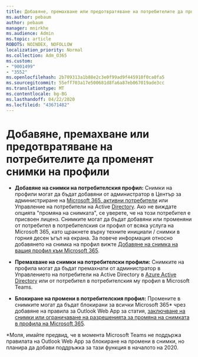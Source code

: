 ```yaml
---
title: Добавяне, премахване или предотвратяване на потребителите да променят снимки на профили
ms.author: pebaum
author: pebaum
manager: mnirkhe
ms.audience: Admin
ms.topic: article
ROBOTS: NOINDEX, NOFOLLOW
localization_priority: Normal
ms.collection: Adm_O365
ms.custom:
- "9001499"
- "3552"
ms.openlocfilehash: 2b709313a1b88e2c3e0f99ad9f445910f0ca0fa5
ms.sourcegitcommit: 55eff703a17e500681d8fa6a87eb067019ade3cc
ms.translationtype: MT
ms.contentlocale: bg-BG
ms.lasthandoff: 04/22/2020
ms.locfileid: "43671482"
---
```

# <a name="add-remove-or-prevent-users-from-changing-profile-photos"></a>Добавяне, премахване или предотвратяване на потребителите да променят снимки на профили

- **Добавяне на снимки на потребителския профил:** Снимки на профили могат да бъдат добавяни от администратор в Център за администриране на [Microsoft 365, активни потребители](https://admin.microsoft.com/Adminportal/Home?source=applauncher#/users) или Управление на потребители на Active [Directory](https://portal.azure.com/#blade/Microsoft_AAD_IAM/UsersManagementMenuBlade/AllUsers).  Ако не виждате опцията "промяна на снимката", се уверете, че на този потребител е присвоен лиценз. Снимките могат да бъдат добавяни или променяни от потребител в потребителския си профил от всяка услуга на Microsoft 365, като щракнете върху техните инициали / снимки в горния десен ъгъл на екрана. За повече информация относно добавянето на снимка на профил вижте [Добавяне на снимка на вашия профил към Microsoft 365](https://support.office.com/article/add-your-profile-photo-to-office-365-2eaf93fd-b3f1-43b9-9cdc-bdcd548435b7).

- **Премахване на снимки на потребителски профили:** Снимките на профила могат да бъдат премахнати от администратор в Управлението на потребители на Active Directory в [Azure Active Directory](https://portal.azure.com/#blade/Microsoft_AAD_IAM/UsersManagementMenuBlade/AllUsers) или от потребител в потребителския му профил в Microsoft Teams.

- **Блокиране на промени в потребителския профил:** Промените в снимките могат да бъдат блокирани за всички Microsoft 365* чрез добавяне на правила за Outlook Web App за статия, [заключване на снимки или ограничаване на разрешенията за промяна на снимката в профила на Microsoft 365](https://answers.microsoft.com/en-us/msoffice/forum/msoffice_o365admin-mso_manage/locking-photos-or-restricting-permissions-to/1d19ae4f-de5d-4c3d-a0ad-4b8b8ac32e3d).

*Моля, имайте предвид, че в момента Microsoft Teams не поддържа правилата на Outlook Web App за блокиране на промени в снимки, но планира да добави поддръжка за тази функция в началото на 2020.
